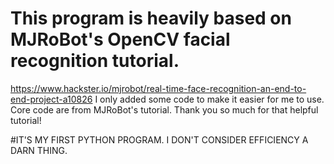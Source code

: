 # This program is heavily based on MJRoBot's OpenCV facial recognition tutorial.
https://www.hackster.io/mjrobot/real-time-face-recognition-an-end-to-end-project-a10826
I only added some code to make it easier for me to use. 
Core code are from MJRoBot's tutorial. Thank you so much for that helpful tutorial!

#IT'S MY FIRST PYTHON PROGRAM. I DON'T CONSIDER EFFICIENCY A DARN THING. 
